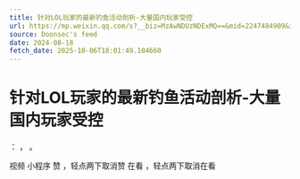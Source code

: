 ```yaml
---
title: 针对LOL玩家的最新钓鱼活动剖析-大量国内玩家受控
url: https://mp.weixin.qq.com/s?__biz=MzAwNDUzNDExMQ==&mid=2247484909&idx=1&sn=c9e6bdf597639c2c12568edb4848bf7f
source: Doonsec's feed
date: 2024-08-18
fetch_date: 2025-10-06T18:01:49.104660
---
```


# 针对LOL玩家的最新钓鱼活动剖析-大量国内玩家受控

：
，
。

视频
小程序
赞
，轻点两下取消赞
在看
，轻点两下取消在看